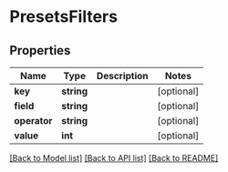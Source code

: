 # PresetsFilters

## Properties
Name | Type | Description | Notes
------------ | ------------- | ------------- | -------------
**key** | **string** |  | [optional] 
**field** | **string** |  | [optional] 
**operator** | **string** |  | [optional] 
**value** | **int** |  | [optional] 

[[Back to Model list]](../../README.md#documentation-for-models) [[Back to API list]](../../README.md#documentation-for-api-endpoints) [[Back to README]](../../README.md)

